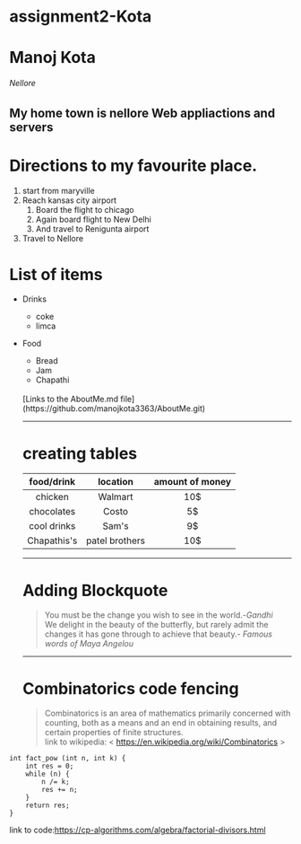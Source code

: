 # assignment2-Kota
# Manoj Kota
###### Nellore
My home town is nellore
**Web appliactions and servers**
----
# Directions to my favourite place.
1. start from maryville
2. Reach kansas city airport
    1. Board the flight to chicago
    2. Again board flight to New Delhi
    3. And travel to Renigunta airport
3. Travel to Nellore 
# List of items

* Drinks
  * coke
  * limca
* Food
   * Bread
   * Jam
   * Chapathi
   <br/>
   [Links to the AboutMe.md file](https://github.com/manojkota3363/AboutMe.git)
     

    ---

    # creating tables 
    |food/drink |location|amount of money |
    |:----------:|:------:|:--------------:|
    | chicken|Walmart|10$|
    | chocolates| Costo|5$|
    | cool drinks| Sam's|9$|
    |Chapathis's|patel brothers|10$|


    ---
      
    # Adding Blockquote 
    > You must be the change you wish to see in the world.-*Gandhi*<br>
    >We delight in the beauty of the butterfly, but rarely admit the changes it has gone through to achieve that beauty.-
*Famous words of Maya Angelou*
   
     ---

  # Combinatorics code fencing
  > Combinatorics is an area of mathematics primarily concerned with counting, both as a means and an end in obtaining results, and certain properties of finite structures. <br>
 link to wikipedia: < https://en.wikipedia.org/wiki/Combinatorics >
```
int fact_pow (int n, int k) {
    int res = 0;
    while (n) {
        n /= k;
        res += n;
    }
    return res;
}
```
link to code:<https://cp-algorithms.com/algebra/factorial-divisors.html>